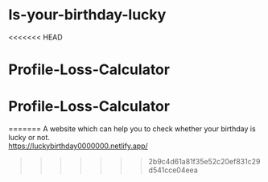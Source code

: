 
# Is-your-birthday-lucky
<<<<<<< HEAD
# Profile-Loss-Calculator
# Profile-Loss-Calculator
=======
A website which can help you to check whether your birthday is lucky or not.</br>
https://luckybirthday0000000.netlify.app/
>>>>>>> 2b9c4d61a81f35e52c20ef831c29d541cce04eea
